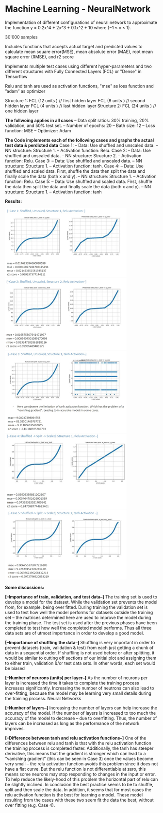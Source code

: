 # Machine Learning - NeuralNetwork

Implementation of different configurations of neural network to approximate the function y = 0.2x^4 + 2x^3 + 0.1x^2 + 10 where (−1 ≤ x ≤ 1).

30'000 samples

Includes functions that accepts actual target and predicted values to calculate mean square error(MSE), mean absolute error (MAE), root mean
square error (RMSE), and r2 score

Implements multiple test cases using different hyper-parameters and two different structures with Fully Connected Layers (FCL) or "Dense" in Tensorflow

Relu and tanh are used as activation functions, "mse" as loss function and ”adam” as optimizer

Structure 1:
    FCL (12 units ) // first hidden layer
    FCL (8 units ) // second hidden layer
    FCL (4 units ) // last hidden layer
Structure 2:
    FCL (24 units ) // one hidden layer
    
**The follwoing applies in all cases**
  – Data split ratios: 30% training, 20% validation, and 50% test set.
  – Number of epochs: 20
  – Bath size: 12
  – Loss function: MSE
  – Optimizer: Adam

**The Code implements each of the following cases and graphs the actual test data & perdicted data**
Case 1:
  – Data: Use shuffled and unscaled data.
  – NN structure: Structure 1.
  – Activation function: Relu.
Case 2:
  – Data: Use shuffled and unscaled data.
  – NN structure: Structure 2.
  – Activation function: Relu.
Case 3:
  – Data: Use shuffled and unscaled data.
  – NN structure: Structure 1.
  – Activation function: tanh.
Case 4:
  – Data: Use shuffled and scaled data. First, shuffle the data then split
  the data and finally scale the data (both x and y).
  – NN structure: Structure 1.
  – Activation function: Relu.
Case 5:
  – Data: Use shuffled and scaled data. First, shuffle the data then split
  the data and finally scale the data (both x and y).
  – NN structure: Structure 1.
  – Activation function: tanh

**Results:**

<img src="https://github.com/Khurram-0/MachineLearning_NeuralNetwork/blob/main/case1_plots.jpg"  width="400"/>
<img src="https://github.com/Khurram-0/MachineLearning_NeuralNetwork/blob/main/case2_plots.jpg"  width="400"/>
<img src="https://github.com/Khurram-0/MachineLearning_NeuralNetwork/blob/main/case3_plots.jpg"  width="400"/>
<img src="https://github.com/Khurram-0/MachineLearning_NeuralNetwork/blob/main/case4_plots.jpg"  width="400"/>
<img src="https://github.com/Khurram-0/MachineLearning_NeuralNetwork/blob/main/case5_plots.jpg"  width="400"/>




**Some discussions:**

**[–Importance of train, validation, and test data–]**
The training set is used to develop a model for the dataset. While the validation set prevents the 
model from, for example, being over fitted. During training the validation set is used to test how 
well the model performs for datasets outside the training set – the matrices determined here are 
used to improve the model during the training phase. The test set is used after the previous 
phases have been completed to test how well the completed model performs. Thus all three 
data sets are of utmost importance in order to develop a good model.

**[–Importance of shuffling the data–]**
Shuffling is very important in order to prevent datasets (train, validation & test) from each just 
getting a chunk of data in a sequential order. If shuffling is not used before or after splitting, it 
would be similar to cutting off sections of our initial plot and assigning them to either train, 
validation &/or test data sets. In other words, each set would be biased

**[–Number of neurons (units) per layer–]**
As the number of neurons per layer is increased the time it takes to complete the training 
process increases significantly. Increasing the number of neutrons can also lead to over-fitting,
because the model may be learning very small details during the training process.
Neural Networks

**[–Number of layers–]**
Increasing the number of layers can help increase the accuracy of the model. If the number of 
layers is increased to too much the accuracy of the model to decrease – due to overfitting. Thus, 
the number of layers can be increased as long as the performance of the network improves.

**[–Difference between tanh and relu activation functions–]**
One of the differences between relu and tanh is that with the relu activation function the 
training process is completed faster. Additionally, the tanh has steeper derivative, this means 
that the gradient is stronger which can lead to a “vanishing gradient” (this can be seen in Case 3)
once the values become very small – the relu activation function avoids this problem since it 
does not have a flat curve. But the relu function is not differentiable at zero, this means some 
neurons may stop responding to changes in the input or error. To help reduce the likely-hood of 
this problem the horizontal part of relu can be slightly inclined.
In conclusion the best practice seems to be to shuffle, split and then scale the data. In addition, it
seems that for most cases the relu activation function is the best for learning a model. These 
model resulting from the cases with these two seem fit the data the best, without over fitting 
(e.g. Case 4).
